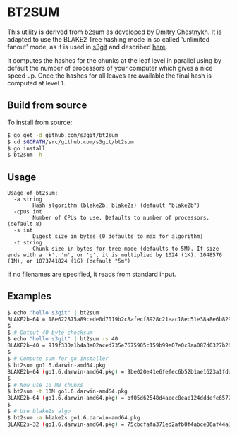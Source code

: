 BT2SUM
======

This utility is derived from [b2sum](https://bitbucket.org/dchest/b2sum) as developed by Dmitry Chestnykh. It is adapted to use the BLAKE2 Tree hashing mode in so called 'unlimited fanout' mode, as it is used in [s3git](https://github.com/s3git/s3git) and described [here](https://github.com/s3git/s3git/blob/master/BLAKE2.md#blake2-tree-modeunlimited-fanout).

It computes the hashes for the chunks at the leaf level in parallel using by default the number of processors of your computer which gives a nice speed up. Once the hashes for all leaves are available the final hash is computed at level 1.

Build from source
-----------------

To install from source:

```sh
$ go get -d github.com/s3git/bt2sum
$ cd $GOPATH/src/github.com/s3git/bt2sum 
$ go install
$ bt2sum -h
```

Usage
-----

```
Usage of bt2sum:
  -a string
    	Hash algorithm (blake2b, blake2s) (default "blake2b")
  -cpus int
    	Number of CPUs to use. Defaults to number of processors. (default 8)
  -s int
    	Digest size in bytes (0 defaults to max for algorithm)
  -t string
    	Chunk size in bytes for tree mode (defaults to 5M). If size ends with a 'k', 'm', or 'g', it is multiplied by 1024 (1K), 1048576 (1M), or 1073741824 (1G) (default "5m")
```

If no filenames are specified, it reads from standard input.

Examples
--------

```sh
$ echo "hello s3git" | bt2sum
BLAKE2b-64 = 18e622875a89cede0d7019b2c8afecf8928c21eac18ec51e38a8e6b829b82c3ef306dec34227929fa77b1c7c329b3d4e50ed9e72dc4dc885be0932d3f28d7053
$
$ # Output 40 byte checksum
$ echo "hello s3git" | bt2sum -s 40
BLAKE2b-40 = 919f330a1b4a3a02aced735e7675905c159b99e07e0c8aa087d0327b26e4d3aa8323bc82962b8e8e
$
$ # Compute sum for go installer
$ bt2sum go1.6.darwin-amd64.pkg
BLAKE2b-64 (go1.6.darwin-amd64.pkg) = 9be020e41e6fefec6b52b1ae1623a1fdd800c2a5c98d1079c9363107d362fbd558b4e3abb9500ab5f30de9ac708e53ff6b44b1c041edb81cd5df4e29f5dc4e99
$
$ # Now use 10 MB chunks
$ bt2sum -t 10M go1.6.darwin-amd64.pkg
BLAKE2b-64 (go1.6.darwin-amd64.pkg) = bf05d62548d4aeec8eae124dddefe6572482fe1693a252d01adeb0a3b8cfc308860b7e323c1cf1d14ae67542f146667e009be45313e801a952a8da702ec545a9
$
$ # Use blake2s algo
$ bt2sum -a blake2s go1.6.darwin-amd64.pkg
BLAKE2s-32 (go1.6.darwin-amd64.pkg) = 75cbcfafa371ed2afb0f4abce06af44a1261376ee071cd35e698f3f590ace529
```
